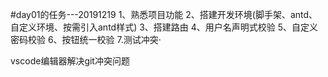 #day01的任务---20191219
1、熟悉项目功能
2、搭建开发环境(脚手架、antd、自定义环境、按需引入antd样式)
3、搭建路由
4、用户名声明式校验
5、自定义密码校验
6、按钮统一校验
7.测试冲突·

vscode编辑器解决git冲突问题
